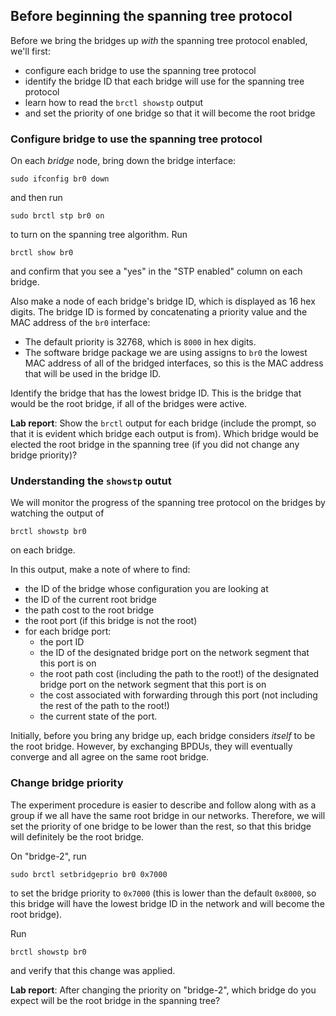 ## Before beginning the spanning tree protocol

Before we bring the bridges up _with_ the spanning tree protocol enabled, we'll first:

* configure each bridge to use the spanning tree protocol
* identify the bridge ID that each bridge will use for the spanning tree protocol
* learn how to read the `brctl showstp` output
* and set the priority of one bridge so that it will become the root bridge


### Configure bridge to use the spanning tree protocol

On each _bridge_ node, bring down the bridge interface:

```
sudo ifconfig br0 down
```

and then run

```
sudo brctl stp br0 on
```

to turn on the spanning tree algorithm. Run

```
brctl show br0
```

and confirm that you see a "yes" in the "STP enabled" column on each bridge.


Also make a node of each bridge's bridge ID, which is displayed as 16 hex digits. The bridge ID is formed by concatenating a priority value and the MAC address of the `br0` interface:

* The default priority is 32768, which is `8000` in hex digits.
* The software bridge package we are using assigns to `br0` the lowest MAC address of all of the bridged interfaces, so this is the MAC address that will be used in the bridge ID.

Identify the bridge that has the lowest bridge ID. This is the bridge that would be the root bridge, if all of the bridges were active.


**Lab report**: Show the `brctl` output for each bridge (include the prompt, so that it is evident which bridge each output is from). Which bridge would be elected the root bridge in the spanning tree (if you did not change any bridge priority)?

### Understanding the `showstp` outut

We will monitor the progress of the spanning tree protocol on the bridges by watching the output of 

```
brctl showstp br0
```

on each bridge. 

In this output, make a note of where to find:

* the ID of the bridge whose configuration you are looking at
* the ID of the current root bridge
* the path cost to the root bridge 
* the root port (if this bridge is not the root)
* for each bridge port: 
  * the port ID
  * the ID of the designated bridge port on the network segment that this port is on
  * the root path cost (including the path to the root!) of the designated bridge port on the network segment that this port is on
  * the cost associated with forwarding through this port (not including the rest of the path to the root!)
  * the current state of the port.

Initially, before you bring any bridge up, each bridge considers *itself* to be the root bridge. However, by exchanging BPDUs, they will eventually converge and all agree on the same root bridge.


### Change bridge priority

The experiment procedure is easier to describe and follow along with as a group if we all have the same root bridge in our networks. Therefore, we will set the priority of one bridge to be lower than the rest, so that this bridge will definitely be the root bridge.

On "bridge-2", run

```
sudo brctl setbridgeprio br0 0x7000
```

to set the bridge priority to `0x7000` (this is lower than the default `0x8000`, so this bridge will have the lowest bridge ID in the network and will become the root bridge).

Run 


```
brctl showstp br0
```

and verify that this change was applied.

**Lab report**: After changing the priority on "bridge-2", which bridge do you expect will be the root bridge in the spanning tree?